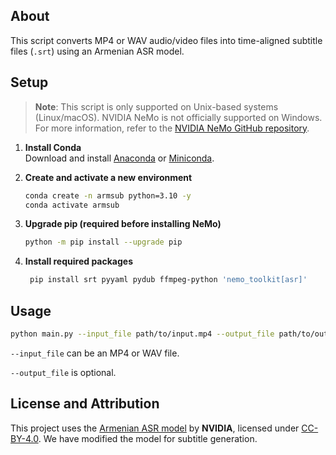 ## About

This script converts MP4 or WAV audio/video files into time-aligned subtitle files (`.srt`) using an Armenian ASR model.

## Setup

> **Note**: This script is only supported on Unix-based systems (Linux/macOS). NVIDIA NeMo is not officially supported on Windows. For more information, refer to the [NVIDIA NeMo GitHub repository](https://github.com/NVIDIA/NeMo).

1. **Install Conda**  
   Download and install [Anaconda](https://www.anaconda.com/download) or [Miniconda](https://docs.conda.io/en/latest/miniconda.html).

2. **Create and activate a new environment**  
   ```bash
   conda create -n armsub python=3.10 -y
   conda activate armsub
   ```

3. **Upgrade pip (required before installing NeMo)**
    ```bash
    python -m pip install --upgrade pip   
    ```

4. **Install required packages**  
   ```bash
    pip install srt pyyaml pydub ffmpeg-python 'nemo_toolkit[asr]'
    ```


## Usage

```bash
python main.py --input_file path/to/input.mp4 --output_file path/to/output.srt 
```
```--input_file``` can be an MP4 or WAV file. 

```--output_file``` is optional.

## License and Attribution

This project uses the [Armenian ASR model](https://huggingface.co/nvidia/stt_hy_fastconformer_hybrid_large_pc) by **NVIDIA**, licensed under [CC-BY-4.0](https://creativecommons.org/licenses/by/4.0/). We have modified the model for subtitle generation.
